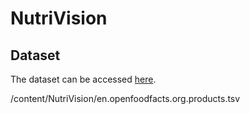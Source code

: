 # NutriVision

<!-- ABOUT THE PROJECT -->

## Dataset
The dataset can be accessed [here](https://drive.google.com/file/d/1SrVPakdOvOkUEsJekmsl9786MrxWXH0g/view?usp=sharing).

/content/NutriVision/en.openfoodfacts.org.products.tsv
